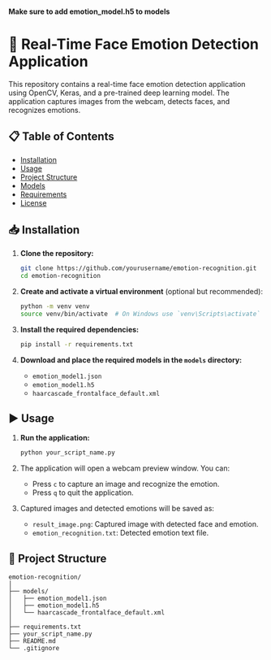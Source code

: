 #### Make sure to add emotion_model.h5 to models
# 📸 Real-Time Face Emotion Detection Application

This repository contains a real-time face emotion detection application using OpenCV, Keras, and a pre-trained deep learning model. The application captures images from the webcam, detects faces, and recognizes emotions.

## 📋 Table of Contents
- [Installation](#installation)
- [Usage](#usage)
- [Project Structure](#project-structure)
- [Models](#models)
- [Requirements](#requirements)
- [License](#license)

## 📥 Installation

1. **Clone the repository:**
    ```bash
    git clone https://github.com/yourusername/emotion-recognition.git
    cd emotion-recognition
    ```

2. **Create and activate a virtual environment** (optional but recommended):
    ```bash
    python -m venv venv
    source venv/bin/activate  # On Windows use `venv\Scripts\activate`
    ```

3. **Install the required dependencies:**
    ```bash
    pip install -r requirements.txt
    ```

4. **Download and place the required models in the `models` directory:**
    - `emotion_model1.json`
    - `emotion_model1.h5`
    - `haarcascade_frontalface_default.xml`

## ▶️ Usage

1. **Run the application:**
    ```bash
    python your_script_name.py
    ```

2. The application will open a webcam preview window. You can:
    - Press `c` to capture an image and recognize the emotion.
    - Press `q` to quit the application.

3. Captured images and detected emotions will be saved as:
    - `result_image.png`: Captured image with detected face and emotion.
    - `emotion_recognition.txt`: Detected emotion text file.

## 📂 Project Structure

```plaintext
emotion-recognition/
│
├── models/
│   ├── emotion_model1.json
│   ├── emotion_model1.h5
│   └── haarcascade_frontalface_default.xml
│
├── requirements.txt
├── your_script_name.py
├── README.md
└── .gitignore
